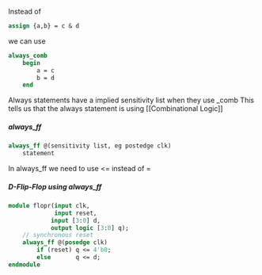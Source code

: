 Instead of
```SystemVerilog
assign {a,b} = c & d
```
we can use
```SystemVerilog
always_comb
	begin
		a = c
		b = d
	end
```
Always statements have a implied sensitivity list when they use \_comb
This tells us that the always statement is using [[Combinational Logic]]


##### always_ff
```SystemVerilog
always_ff @(sensitivity list, eg postedge clk)
	statement
```
In always_ff we need to use <= instead of =

##### D-Flip-Flop using always_ff
```SystemVerilog
module flopr(input clk,
			 input reset,
			input [3:0] d,
			output logic [3:0] q);
	// synchronous reset 
	always_ff @(posedge clk)
		if (reset) q <= 4'b0;
		else       q <= d;
endmodule
```